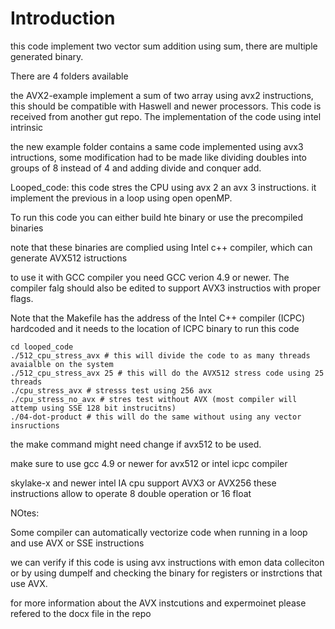 # Introduction

this code implement two vector sum addition using sum, there are multiple generated binary.

There are 4 folders available

the AVX2-example implement a sum of two array using avx2 instructions, this should be compatible with Haswell and newer processors. This code is received from another gut repo. The implementation of the code using intel intrinsic

the new example folder contains a same code implemented using avx3 intructions, some modification had to be made like dividing doubles into groups of 8 instead of 4 and adding divide and conquer add.

Looped_code: this code stres the CPU using avx 2 an avx 3 instructions. it implement the previous in a loop using open openMP. 

To run this code you can either build hte binary or use the precompiled binaries

note that these binaries are complied using Intel c++ compiler, which can generate AVX512 istructions

to use it with GCC compiler you need GCC verion 4.9 or newer. The compiler falg should also be edited to support AVX3 instructios with proper flags.

Note that the Makefile has the address of the Intel C++ compiler (ICPC) hardcoded and it needs to the location of ICPC binary to run this code

	cd looped_code
	./512_cpu_stress_avx # this will divide the code to as many threads avaialble on the system
	./512_cpu_stress_avx 25 # this will do the AVX512 stress code using 25 threads
	./cpu_stress_avx # stresss test using 256 avx
	./cpu_stress_no_avx # stres test without AVX (most compiler will attemp using SSE 128 bit instrucitns)
	./04-dot-product # this will do the same without using any vector insructions

the make command might need change if avx512 to be used. 

make sure to use gcc 4.9 or newer for avx512 or intel icpc compiler

skylake-x and newer intel IA cpu support AVX3 or AVX256 these instructions allow to operate 8 double operation or 16 float

NOtes:

Some compiler can automatically vectorize code when running in a loop and use AVX or SSE instructions

we can verify if this code is using avx instructions with emon data colleciton or by using dumpelf and checking the binary for registers or instrctions that use AVX.

for more information about the AVX instcutions and expermoinet please refered to the docx file in the repo

